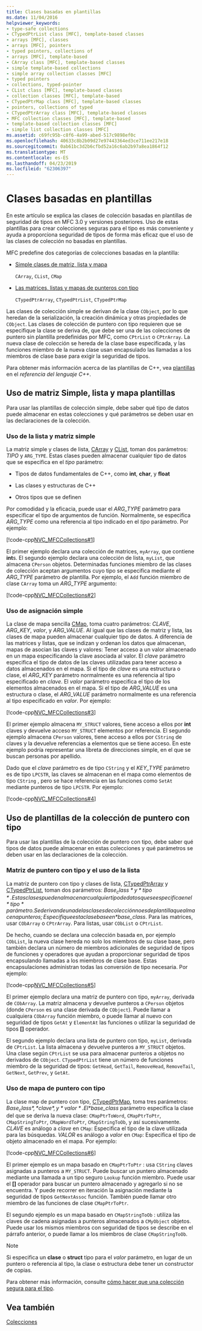 ```yaml
---
title: Clases basadas en plantillas
ms.date: 11/04/2016
helpviewer_keywords:
- type-safe collections
- CTypedPtrList class [MFC], template-based classes
- arrays [MFC], classes
- arrays [MFC], pointers
- typed pointers, collections of
- arrays [MFC], template-based
- CArray class [MFC], template-based classes
- simple template-based collections
- simple array collection classes [MFC]
- typed pointers
- collections, typed-pointer
- CList class [MFC], template-based classes
- collection classes [MFC], template-based
- CTypedPtrMap class [MFC], template-based classes
- pointers, collections of typed
- CTypedPtrArray class [MFC], template-based classes
- MFC collection classes [MFC], template-based
- template-based collection classes [MFC]
- simple list collection classes [MFC]
ms.assetid: c69fc95b-c8f6-4a99-abed-517c9898ef0c
ms.openlocfilehash: 40633c8b2b09d27e97443364ed3ce711ee217e18
ms.sourcegitcommit: 0ab61bc3d2b6cfbd52a16c6ab2b97a8ea1864f12
ms.translationtype: MT
ms.contentlocale: es-ES
ms.lasthandoff: 04/23/2019
ms.locfileid: "62306397"
---
```

# <a name="template-based-classes"></a>Clases basadas en plantillas

En este artículo se explica las clases de colección basadas en plantillas de seguridad de tipos en MFC 3.0 y versiones posteriores. Uso de estas plantillas para crear colecciones seguras para el tipo es más conveniente y ayuda a proporciona seguridad de tipos de forma más eficaz que el uso de las clases de colección no basadas en plantillas.

MFC predefine dos categorías de colecciones basadas en la plantilla:

- [Simple clases de matriz, lista y mapa](#_core_using_simple_array.2c_.list.2c_.and_map_templates)

   `CArray`, `CList`, `CMap`

- [Las matrices, listas y mapas de punteros con tipo](#_core_using_typed.2d.pointer_collection_templates)

   `CTypedPtrArray`, `CTypedPtrList`, `CTypedPtrMap`

Las clases de colección simple se derivan de la clase `CObject`, por lo que heredan de la serialización, la creación dinámica y otras propiedades de `CObject`. Las clases de colección de puntero con tipo requieren que se especifique la clase se deriva de, que debe ser una de las colecciones de puntero sin plantilla predefinidas por MFC, como `CPtrList` o `CPtrArray`. La nueva clase de colección se hereda de la clase base especificada, y las funciones miembro de la nueva clase usan encapsulado las llamadas a los miembros de clase base para exigir la seguridad de tipos.

Para obtener más información acerca de las plantillas de C++, vea [plantillas](../cpp/templates-cpp.md) en el *referencia del lenguaje C++*.

##  <a name="_core_using_simple_array.2c_.list.2c_.and_map_templates"></a> Uso de matriz Simple, lista y mapa plantillas

Para usar las plantillas de colección simple, debe saber qué tipo de datos puede almacenar en estas colecciones y qué parámetros se deben usar en las declaraciones de la colección.

###  <a name="_core_simple_array_and_list_usage"></a> Uso de la lista y matriz simple

La matriz simple y clases de lista, [CArray](../mfc/reference/carray-class.md) y [CList](../mfc/reference/clist-class.md), toman dos parámetros: *TIPO* y `ARG_TYPE`. Estas clases pueden almacenar cualquier tipo de datos que se especifica en el *tipo* parámetro:

- Tipos de datos fundamentales de C++, como **int**, **char**, y **float**

- Las clases y estructuras de C++

- Otros tipos que se definen

Por comodidad y la eficacia, puede usar el *ARG_TYPE* parámetro para especificar el tipo de argumentos de función. Normalmente, se especifica *ARG_TYPE* como una referencia al tipo indicado en el *tipo* parámetro. Por ejemplo:

[!code-cpp[NVC_MFCCollections#1](../mfc/codesnippet/cpp/template-based-classes_1.cpp)]

El primer ejemplo declara una colección de matrices, `myArray`, que contiene **int**s. El segundo ejemplo declara una colección de lista, `myList`, que almacena `CPerson` objetos. Determinadas funciones miembro de las clases de colección aceptan argumentos cuyo tipo se especifica mediante el *ARG_TYPE* parámetro de plantilla. Por ejemplo, el `Add` función miembro de clase `CArray` toma un *ARG_TYPE* argumento:

[!code-cpp[NVC_MFCCollections#2](../mfc/codesnippet/cpp/template-based-classes_2.cpp)]

###  <a name="_core_simple_map_usage"></a> Uso de asignación simple

La clase de mapa sencilla [CMap](../mfc/reference/cmap-class.md), toma cuatro parámetros: *CLAVE*, *ARG_KEY*, *valor*, y *ARG_VALUE*. Al igual que las clases de matriz y lista, las clases de mapa pueden almacenar cualquier tipo de datos. A diferencia de las matrices y listas, que se indizan y ordenan los datos que almacenan, mapas de asocian las claves y valores: Tener acceso a un valor almacenado en un mapa especificando la clave asociada al valor. El *clave* parámetro especifica el tipo de datos de las claves utilizadas para tener acceso a datos almacenados en el mapa. Si el tipo de *clave* es una estructura o clase, el *ARG_KEY* parámetro normalmente es una referencia al tipo especificado en *clave*. El *valor* parámetro especifica el tipo de los elementos almacenados en el mapa. Si el tipo de *ARG_VALUE* es una estructura o clase, el *ARG_VALUE* parámetro normalmente es una referencia al tipo especificado en *valor*. Por ejemplo:

[!code-cpp[NVC_MFCCollections#3](../mfc/codesnippet/cpp/template-based-classes_3.cpp)]

El primer ejemplo almacena `MY_STRUCT` valores, tiene acceso a ellos por **int** claves y devuelve acceso `MY_STRUCT` elementos por referencia. El segundo ejemplo almacena `CPerson` valores, tiene acceso a ellos por `CString` de claves y la devuelve referencias a elementos que se tiene acceso. En este ejemplo podría representar una libreta de direcciones simple, en el que se buscan personas por apellido.

Dado que el *clave* parámetro es de tipo `CString` y el *KEY_TYPE* parámetro es de tipo `LPCSTR`, las claves se almacenan en el mapa como elementos de tipo `CString` , pero se hace referencia en las funciones como `SetAt` mediante punteros de tipo `LPCSTR`. Por ejemplo:

[!code-cpp[NVC_MFCCollections#4](../mfc/codesnippet/cpp/template-based-classes_4.cpp)]

##  <a name="_core_using_typed.2d.pointer_collection_templates"></a> Uso de plantillas de la colección de puntero con tipo

Para usar las plantillas de la colección de puntero con tipo, debe saber qué tipos de datos puede almacenar en estas colecciones y qué parámetros se deben usar en las declaraciones de la colección.

###  <a name="_core_typed.2d.pointer_array_and_list_usage"></a> Matriz de puntero con tipo y el uso de la lista

La matriz de puntero con tipo y clases de lista, [CTypedPtrArray](../mfc/reference/ctypedptrarray-class.md) y [CTypedPtrList](../mfc/reference/ctypedptrlist-class.md), toman dos parámetros: *$Base_class* y *tipo*. Estas clases pueden almacenar cualquier tipo de datos que se especifica en el *tipo* parámetro. Se derivan de una de las clases de colección no es de plantilla que almacena punteros; Especifique esta clase base en *$base_class*. Para las matrices, usar `CObArray` o `CPtrArray`. Para listas, usar `CObList` o `CPtrList`.

De hecho, cuando se declara una colección basada en, por ejemplo `CObList`, la nueva clase hereda no solo los miembros de su clase base, pero también declara un número de miembros adicionales de seguridad de tipos de funciones y operadores que ayudan a proporcionar seguridad de tipos encapsulando llamadas a los miembros de clase base. Estas encapsulaciones administran todas las conversión de tipo necesaria. Por ejemplo:

[!code-cpp[NVC_MFCCollections#5](../mfc/codesnippet/cpp/template-based-classes_5.cpp)]

El primer ejemplo declara una matriz de puntero con tipo, `myArray`, derivada de `CObArray`. La matriz almacena y devuelve punteros a `CPerson` objetos (donde `CPerson` es una clase derivada de `CObject`). Puede llamar a cualquiera `CObArray` función miembro, o puede llamar al nuevo con seguridad de tipos `GetAt` y `ElementAt` las funciones o utilizar la seguridad de tipos **[]** operador.

El segundo ejemplo declara una lista de puntero con tipo, `myList`, derivada de `CPtrList`. La lista almacena y devuelve punteros a `MY_STRUCT` objetos. Una clase según `CPtrList` se usa para almacenar punteros a objetos no derivados de `CObject`. `CTypedPtrList` tiene un número de funciones miembro de la seguridad de tipos: `GetHead`, `GetTail`, `RemoveHead`, `RemoveTail`, `GetNext`, `GetPrev`, y `GetAt`.

###  <a name="_core_typed.2d.pointer_map_usage"></a> Uso de mapa de puntero con tipo

La clase map de puntero con tipo, [CTypedPtrMap](../mfc/reference/ctypedptrmap-class.md), toma tres parámetros: *$Base_class*, *clave*, y *valor*. El *$base_class* parámetro especifica la clase del que se deriva la nueva clase: `CMapPtrToWord`, `CMapPtrToPtr`, `CMapStringToPtr`, `CMapWordToPtr`, `CMapStringToOb`, y así sucesivamente. *CLAVE* es análogo a *clave* en `CMap`: Especifica el tipo de la clave utilizada para las búsquedas. *VALOR* es análogo a *valor* en `CMap`: Especifica el tipo de objeto almacenado en el mapa. Por ejemplo:

[!code-cpp[NVC_MFCCollections#6](../mfc/codesnippet/cpp/template-based-classes_6.cpp)]

El primer ejemplo es un mapa basado en `CMapPtrToPtr` : usa `CString` claves asignadas a punteros a `MY_STRUCT`. Puede buscar un puntero almacenado mediante una llamada a un tipo seguro `Lookup` función miembro. Puede usar el **[]** operador para buscar un puntero almacenado y agregarlo si no se encuentra. Y puede recorrer en iteración la asignación mediante la seguridad de tipos `GetNextAssoc` función. También puede llamar otro miembro de las funciones de clase `CMapPtrToPtr`.

El segundo ejemplo es un mapa basado en `CMapStringToOb` : utiliza las claves de cadena asignadas a punteros almacenados a `CMyObject` objetos. Puede usar los mismos miembros con seguridad de tipos se describe en el párrafo anterior, o puede llamar a los miembros de clase `CMapStringToOb`.

> [!NOTE]
>  Si especifica un **clase** o **struct** tipo para el *valor* parámetro, en lugar de un puntero o referencia al tipo, la clase o estructura debe tener un constructor de copias.

Para obtener más información, consulte [cómo hacer que una colección segura para el tipo](../mfc/how-to-make-a-type-safe-collection.md).

## <a name="see-also"></a>Vea también

[Colecciones](../mfc/collections.md)
